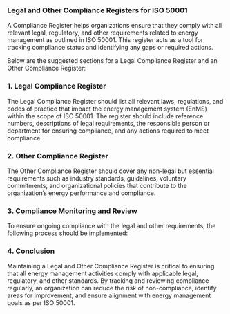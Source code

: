 ### Legal and Other Compliance Registers for ISO 50001

A Compliance Register helps organizations ensure that they comply with all relevant legal, regulatory, and other requirements related to energy management as outlined in ISO 50001. This register acts as a tool for tracking compliance status and identifying any gaps or required actions.

Below are the suggested sections for a Legal Compliance Register and an Other Compliance Register:

<!-- Unsupported block type: divider -->

### 1. Legal Compliance Register

The Legal Compliance Register should list all relevant laws, regulations, and codes of practice that impact the energy management system (EnMS) within the scope of ISO 50001. The register should include reference numbers, descriptions of legal requirements, the responsible person or department for ensuring compliance, and any actions required to meet compliance.

<!-- Unsupported block type: divider -->

### 2. Other Compliance Register

The Other Compliance Register should cover any non-legal but essential requirements such as industry standards, guidelines, voluntary commitments, and organizational policies that contribute to the organization’s energy performance and compliance.

<!-- Unsupported block type: divider -->

### 3. Compliance Monitoring and Review

To ensure ongoing compliance with the legal and other requirements, the following process should be implemented:

<!-- Unsupported block type: divider -->

### 4. Conclusion

Maintaining a Legal and Other Compliance Register is critical to ensuring that all energy management activities comply with applicable legal, regulatory, and other standards. By tracking and reviewing compliance regularly, an organization can reduce the risk of non-compliance, identify areas for improvement, and ensure alignment with energy management goals as per ISO 50001.